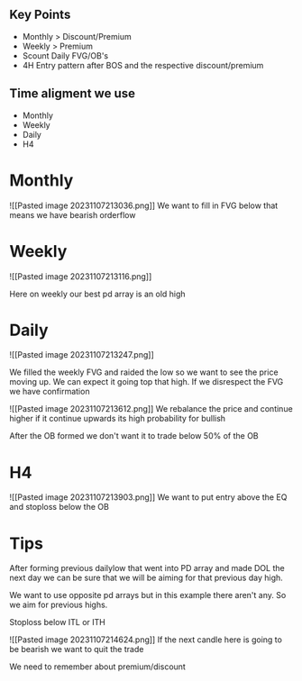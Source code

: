 

## Key Points

- Monthly > Discount/Premium
- Weekly > Premium
- Scount Daily FVG/OB's
- 4H Entry pattern after BOS and the respective discount/premium


## Time aligment we use
- Monthly 
- Weekly
- Daily 
- H4

# Monthly
![[Pasted image 20231107213036.png]]
We want to fill in FVG below that means we have bearish orderflow

# Weekly 

![[Pasted image 20231107213116.png]]

Here on weekly our best pd array is an old high

# Daily

![[Pasted image 20231107213247.png]]

We filled the weekly FVG and raided the low so we want to see the price moving up. We can expect it going top that high. If we disrespect the FVG we have confirmation


![[Pasted image 20231107213612.png]]
We rebalance the price and continue higher if it continue upwards its high probability for bullish

After the OB formed we don't want it to trade below 50% of the OB


# H4

![[Pasted image 20231107213903.png]]
We want to put entry above the EQ and stoploss below the OB



# Tips


After forming previous dailylow that went into PD array and made DOL the next day we can be sure that we will be aiming for that previous day high.

We want to use opposite pd arrays but in this example there aren't any. So we aim for previous highs.

Stoploss below ITL or ITH



![[Pasted image 20231107214624.png]]
If the next candle here is going to be bearish we want to quit the trade

We need to remember about premium/discount

